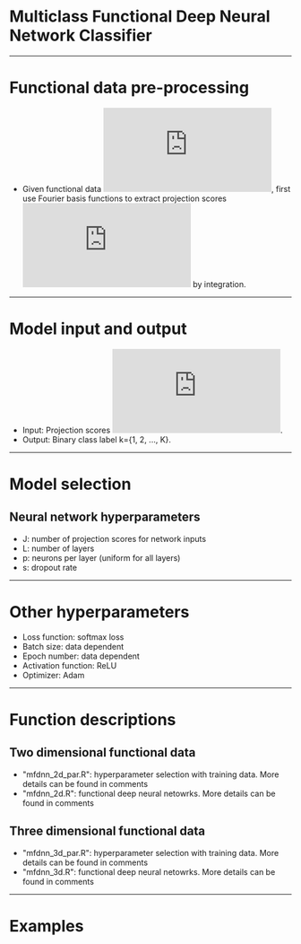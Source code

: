 # Multiclass Functional Deep Neural Network Classifier
------------------------------------------------

# Functional data pre-processing
- Given functional data ![first equation](https://latex.codecogs.com/gif.latex?X%28s_1%2C%20%5Cldots%2C%20s_d%29), first use Fourier basis functions to extract projection scores ![second equation](https://latex.codecogs.com/gif.latex?%5Cxi_1%2C%20%5Cxi_2%2C%20%5Cldots) by integration.
-------------------------------------------------------

# Model input and output
- Input: Projection scores ![xi](https://latex.codecogs.com/gif.latex?%5Cxi_1%2C%20%5Cxi_2%2C%20%5Cldots%2C%20%5Cxi_J).
- Output: Binary class label k={1, 2, ..., K}.
-------------------------------------------------------------

# Model selection
## Neural network hyperparameters 
- J: number of projection scores for network inputs
- L: number of layers 
- p: neurons per layer (uniform for all layers)
- s: dropout rate
-------------------------------------------------------------

# Other hyperparameters
- Loss function: softmax loss
- Batch size: data dependent
- Epoch number: data dependent
- Activation function: ReLU
- Optimizer: Adam 
-------------------------------------------------------------

# Function descriptions
## Two dimensional functional data
- "mfdnn_2d_par.R": hyperparameter selection with training data. More details can be found in comments
- "mfdnn_2d.R": functional deep neural netowrks. More details can be found in comments 
## Three dimensional functional data
- "mfdnn_3d_par.R": hyperparameter selection with training data. More details can be found in comments
- "mfdnn_3d.R": functional deep neural netowrks. More details can be found in comments 
-------------------------------------------------------------

# Examples
